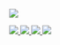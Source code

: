 <p>
  <img
    src="https://github-readme-stats.vercel.app/api?username=kerwin162&count_private=true&show_icons=true&bg_color=f3f3f3" />
</p>
<p>
<a href="https://www.ifactory.top">
  <img src="https://img.shields.io/badge/📖%20博客-brightness.svg" />
</a>
<a href="mailto:wapedkj@sina.com">
  <img src="https://img.shields.io/badge/📮%20邮箱-brightness.svg" />
</a>
<a href="https://juejin.cn/user/712139265815144/posts">
  <img src="https://img.shields.io/badge/📖%20掘金-brightness.svg" />
</a>
<a href="https://github.com/kerwin162">
  <img src="https://komarev.com/ghpvc/?username=kerwin162&color=brightgreen&label=👁%20访问量" />
</a></p> 
